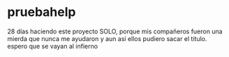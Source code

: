 # pruebahelp
28 días haciendo este proyecto SOLO, porque mis compañeros fueron una mierda que nunca me ayudaron y aun así ellos pudiero sacar el titulo. espero que se vayan al infierno
